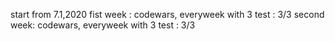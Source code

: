 start from 7.1,2020
fist week : codewars, everyweek with 3 test : 3/3
second week: codewars, everyweek with 3 test : 3/3

